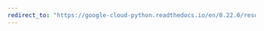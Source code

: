```yaml
---
redirect_to: "https://google-cloud-python.readthedocs.io/en/0.22.0/resource-manager-client.html"
---
```

